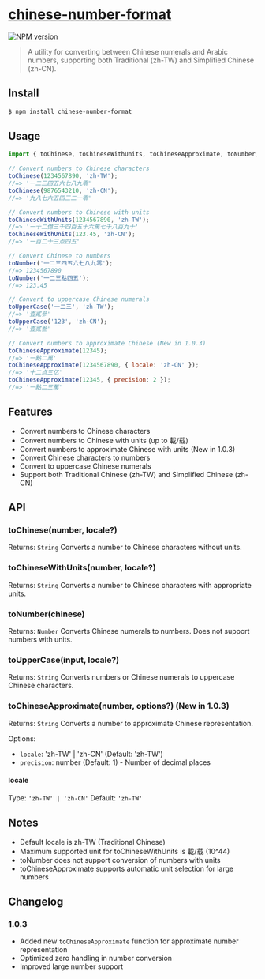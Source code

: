 # [chinese-number-format](https://www.npmjs.com/package/chinese-number-format)

[![NPM version][npm-version-image]][npm-url]

> A utility for converting between Chinese numerals and Arabic numbers, supporting both Traditional (zh-TW) and Simplified Chinese (zh-CN).

## Install

```bash
$ npm install chinese-number-format
```

## Usage

```js
import { toChinese, toChineseWithUnits, toChineseApproximate, toNumber, toUpperCase } from 'chinese-number-format';

// Convert numbers to Chinese characters
toChinese(1234567890, 'zh-TW');
//=> '一二三四五六七八九零'
toChinese(9876543210, 'zh-CN');
//=> '九八七六五四三二一零'

// Convert numbers to Chinese with units
toChineseWithUnits(1234567890, 'zh-TW');
//=> '一十二億三千四百五十六萬七千八百九十'
toChineseWithUnits(123.45, 'zh-CN');
//=> '一百二十三点四五'

// Convert Chinese to numbers
toNumber('一二三四五六七八九零');
//=> 1234567890
toNumber('一二三點四五');
//=> 123.45

// Convert to uppercase Chinese numerals
toUpperCase('一二三', 'zh-TW');
//=> '壹貳參'
toUpperCase('123', 'zh-CN');
//=> '壹贰叁'

// Convert numbers to approximate Chinese (New in 1.0.3)
toChineseApproximate(12345);
//=> '一點二萬'
toChineseApproximate(1234567890, { locale: 'zh-CN' });
//=> '十二点三亿'
toChineseApproximate(12345, { precision: 2 });
//=> '一點二三萬'
```

## Features

-   Convert numbers to Chinese characters
-   Convert numbers to Chinese with units (up to 載/载)
-   Convert numbers to approximate Chinese with units (New in 1.0.3)
-   Convert Chinese characters to numbers
-   Convert to uppercase Chinese numerals
-   Support both Traditional Chinese (zh-TW) and Simplified Chinese (zh-CN)

## API

### toChinese(number, locale?)

Returns: `String`
Converts a number to Chinese characters without units.

### toChineseWithUnits(number, locale?)

Returns: `String`
Converts a number to Chinese characters with appropriate units.

### toNumber(chinese)

Returns: `Number`
Converts Chinese numerals to numbers. Does not support numbers with units.

### toUpperCase(input, locale?)

Returns: `String`
Converts numbers or Chinese numerals to uppercase Chinese characters.

### toChineseApproximate(number, options?) (New in 1.0.3)

Returns: `String`
Converts a number to approximate Chinese representation.

Options:

-   `locale`: 'zh-TW' | 'zh-CN' (Default: 'zh-TW')
-   `precision`: number (Default: 1) - Number of decimal places

#### locale

Type: `'zh-TW' | 'zh-CN'`
Default: `'zh-TW'`

## Notes

-   Default locale is zh-TW (Traditional Chinese)
-   Maximum supported unit for toChineseWithUnits is 載/载 (10^44)
-   toNumber does not support conversion of numbers with units
-   toChineseApproximate supports automatic unit selection for large numbers

## Changelog

### 1.0.3

-   Added new `toChineseApproximate` function for approximate number representation
-   Optimized zero handling in number conversion
-   Improved large number support

[npm-url]: https://www.npmjs.com/package/chinese-number-format
[npm-version-image]: https://img.shields.io/npm/v/chinese-number-format.svg?style=flat
